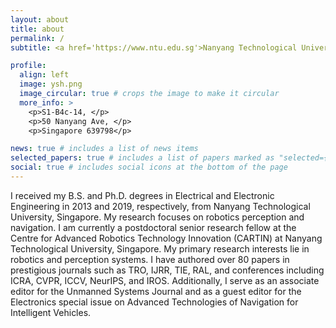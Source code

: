 ```yaml
---
layout: about
title: about
permalink: /
subtitle: <a href='https://www.ntu.edu.sg'>Nanyang Technological University</a>. Contacts  syuan003  AT e.ntu.edu.sg

profile:
  align: left
  image: ysh.png
  image_circular: true # crops the image to make it circular
  more_info: >
    <p>S1-B4c-14, </p>
    <p>50 Nanyang Ave, </p>
    <p>Singapore 639798</p>

news: true # includes a list of news items
selected_papers: true # includes a list of papers marked as "selected={true}"
social: true # includes social icons at the bottom of the page
---
```


I received my B.S. and Ph.D. degrees in Electrical and Electronic Engineering in 2013 and 2019, respectively, from Nanyang Technological University, Singapore. My research focuses on robotics perception and navigation. I am currently a postdoctoral senior research fellow at the Centre for Advanced Robotics Technology Innovation (CARTIN) at Nanyang Technological University, Singapore. My primary research interests lie in robotics and perception systems. I have authored over 80 papers in prestigious journals such as TRO, IJRR, TIE, RAL, and conferences including ICRA, CVPR, ICCV, NeurIPS, and IROS. Additionally, I serve as an associate editor for the Unmanned Systems Journal and as a guest editor for the Electronics special issue on Advanced Technologies of Navigation for Intelligent Vehicles.

<!-- Write your biography here. Tell the world about yourself. Link to your favorite [subreddit](http://reddit.com). You can put a picture in, too. The code is already in, just name your picture `prof_pic.jpg` and put it in the `img/` folder.

Put your address / P.O. box / other info right below your picture. You can also disable any of these elements by editing `profile` property of the YAML header of your `_pages/about.md`. Edit `_bibliography/papers.bib` and Jekyll will render your [publications page](/al-folio/publications/) automatically.

Link to your social media connections, too. This theme is set up to use [Font Awesome icons](https://fontawesome.com/) and [Academicons](https://jpswalsh.github.io/academicons/), like the ones below. Add your Facebook, Twitter, LinkedIn, Google Scholar, or just disable all of them.
 -->

